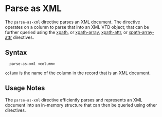 # Parse as XML

The `parse-as-xml` directive parses an XML document. The directive operates on a column to
parse that into an XML VTD object; that can be further queried using the
[xpath](xpath.md), or [xpath-array](xpath.md), [xpath-attr](xpath-attr.md), or
[xpath-array-attr](xpath-attr.md) directives.

## Syntax

```
  parse-as-xml <column>
```

`column` is the name of the column in the record that is an XML document.

## Usage Notes

The `parse-as-xml` directive efficiently parses and represents an XML document into an
in-memory structure that can then be queried using other directives.
